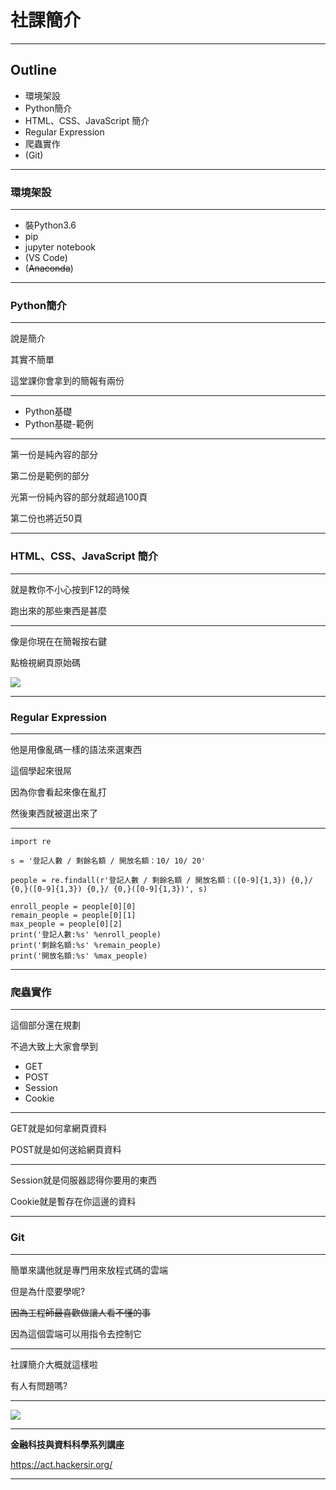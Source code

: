 # 社課簡介

---

## Outline

+ 環境架設
+ Python簡介
+ HTML、CSS、JavaScript 簡介
+ Regular Expression
+ 爬蟲實作
+ (Git)

---

### 環境架設

---

+ 裝Python3.6
+ pip
+ jupyter notebook
+ (VS Code)
+ (~~Anaconda~~)

---

### Python簡介

---

說是簡介

其實不簡單

這堂課你會拿到的簡報有兩份

---

+ Python基礎
+ Python基礎-範例

---

第一份是純內容的部分

第二份是範例的部分

<span>光第一份純內容的部分就超過100頁<!-- .element: class="fragment" data-fragment-index="1" --></span>

<span>第二份也將近50頁<!-- .element: class="fragment" data-fragment-index="2" --></span>

---

### HTML、CSS、JavaScript 簡介

---

就是教你不小心按到F12的時候

跑出來的那些東西是甚麼

---

像是你現在在簡報按右鍵

點檢視網頁原始碼

![](https://i.imgur.com/ZaBmO0V.png)

---

### Regular Expression

---

他是用像亂碼一樣的語法來選東西

這個學起來很屌

因為你會看起來像在亂打

然後東西就被選出來了

---

```python=
import re

s = '登記人數 / 剩餘名額 / 開放名額：10/ 10/ 20'

people = re.findall(r'登記人數 / 剩餘名額 / 開放名額：([0-9]{1,3}) {0,}/ {0,}([0-9]{1,3}) {0,}/ {0,}([0-9]{1,3})', s)

enroll_people = people[0][0]
remain_people = people[0][1]
max_people = people[0][2]
print('登記人數:%s' %enroll_people)
print('剩餘名額:%s' %remain_people)
print('開放名額:%s' %max_people)
```

---

### 爬蟲實作

---

這個部分還在規劃

不過大致上大家會學到

+ GET
+ POST
+ Session
+ Cookie

---

GET就是如何拿網頁資料

POST就是如何送給網頁資料

---

Session就是伺服器認得你要用的東西

Cookie就是暫存在你這邊的資料

---

### Git

---

簡單來講他就是專門用來放程式碼的雲端

但是為什麼要學呢?

~~因為工程師最喜歡做讓人看不懂的事~~

因為這個雲端可以用指令去控制它

---

社課簡介大概就這樣啦

有人有問題嗎?

---

![](https://i.imgur.com/yqkscMT.png)

---

**金融科技與資料科學系列講座**

https://act.hackersir.org/

---